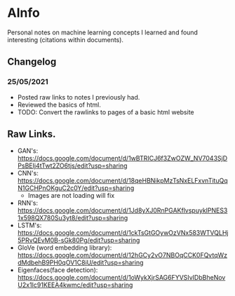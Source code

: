 # AInfo
Personal notes on machine learning concepts I learned and found interesting (citations within documents).

## Changelog
### 25/05/2021
* Posted raw links to notes I previously had.
* Reviewed the basics of html.
* TODO: Convert the rawlinks to pages of a basic html website


## Raw Links. 

* GAN's: https://docs.google.com/document/d/1wBTRICJ6f3ZwOZW_NV7043SjDPsBEIj4tTwt2ZO6tjs/edit?usp=sharing 
* CNN's: https://docs.google.com/document/d/18qeHBNikpMzTsNxELFxvnTituQqN1GCHPnOKguC2c0Y/edit?usp=sharing
  * Images are not loading will fix
* RNN's: https://docs.google.com/document/d/1Jd8yXJ0RnPGAKflvspuyklPNES31x598QX780Su3yt8/edit?usp=sharing
* LSTM's: https://docs.google.com/document/d/1ckTsGtGOywOzVNx583WTVQLHj5PRvQEvM0B-sGk80Pg/edit?usp=sharing
* GloVe (word embedding library): https://docs.google.com/document/d/12hGCy2vO7NBOqCCK0FQvtqWzdMdbehB9PH0qOV1C8iU/edit?usp=sharing 
* Eigenfaces(face detection): https://docs.google.com/document/d/1oWykXjrSAG6FYVSIvIDbBheNovU2x1Ic91KEEA4kwmc/edit?usp=sharing 
